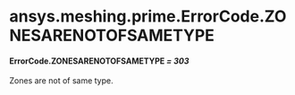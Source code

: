 # ansys.meshing.prime.ErrorCode.ZONESARENOTOFSAMETYPE



#### ErrorCode.ZONESARENOTOFSAMETYPE *= 303*

Zones are not of same type.

<!-- !! processed by numpydoc !! -->
